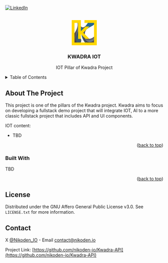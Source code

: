 <a name="readme-top"></a>

[![LinkedIn][linkedin-shield]][linkedin-url]

<!-- PROJECT LOGO -->
<br />
<div align="center">
    <a href="https://github.com/othneildrew/Best-README-Template">
        <img src="@images/kwadra-logo-nobg.png" alt="Logo" width="80" height="80">
    </a>
    <h3 align="center">KWADRA IOT</h3>
    <p align="center">
        IOT Pillar of Kwadra Project
    </p>
</div>



<!-- TABLE OF CONTENTS -->
<details>
  <summary>Table of Contents</summary>
  <ol>
    <li>
      <a href="#about-the-project">About The Project</a>
      <ul>
        <li><a href="#built-with">Built With</a></li>
      </ul>
    </li>
    <li><a href="#license">License</a></li>
    <li><a href="#contact">Contact</a></li>
  </ol>
</details>



<!-- ABOUT THE PROJECT -->
## About The Project

This project is one of the pillars of the Kwadra project. Kwadra aims to focus on developing a fullstack demo project that will integrate IOT, AI to a more classic fullstack project that includes API and UI components.

IOT content:
* TBD

<p align="right">(<a href="#readme-top">back to top</a>)</p>

### Built With
TBD

<p align="right">(<a href="#readme-top">back to top</a>)</p>


<!-- LICENSE -->
## License

Distributed under the GNU Affero General Public License v3.0. See `LICENSE.txt` for more information.

<!-- CONTACT -->
## Contact

X [@Nikoden_IO](https://x.com/Nikoden_IO) - Email [contact@nikoden.io](mailto:contact@nikoden.io)

Project Link: [https://github.com/nikoden-io/Kwadra-API](https://github.com/nikoden-io/Kwadra-API)



<!-- MARKDOWN LINKS & IMAGES -->
<!-- https://www.markdownguide.org/basic-syntax/#reference-style-links -->
[linkedin-shield]: https://img.shields.io/badge/-LinkedIn-black.svg?style=for-the-badge&logo=linkedin&colorB=555
[linkedin-url]: https://www.linkedin.com/in/nicolas-denoel/